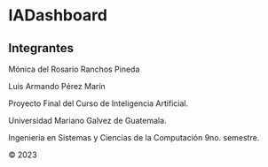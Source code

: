 # IADashboard

## Integrantes

Mónica del Rosario Ranchos Pineda

Luis Armando Pérez Marín

Proyecto Final del Curso de Inteligencia Artificial.

Universidad Mariano Galvez de Guatemala.

Ingenieria en Sistemas y Ciencias de la Computación 9no. semestre.

&copy; 2023
